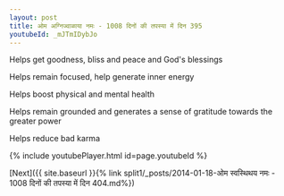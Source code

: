 ```yaml
---
layout: post
title: ओम अग्निज्वाळाया नमः - 1008 दिनों की तपस्या में दिन 395
youtubeId: _mJTmIDybJo
---
```

 
 
Helps get goodness, bliss and peace and God's blessings
 
Helps remain focused, help generate inner energy 
 
Helps boost physical and mental health 
 
Helps remain grounded and generates a sense of gratitude towards the greater power 
 
Helps reduce bad karma
 
 
 
 


{% include youtubePlayer.html id=page.youtubeId %}
 
[Next]({{ site.baseurl }}{% link  split1/_posts/2014-01-18-ओम स्वस्थिथय नमः - 1008 दिनों की तपस्या में दिन 404.md%})
 
